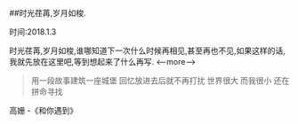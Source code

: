 ##时光荏苒,岁月如梭.

时间:2018.1.3

时光荏苒,岁月如梭,谁哪知道下一次什么时候再相见,甚至再也不见,如果这样的话,我就先放在这里吧,等到想起来了什么再写.
<--more-->
> 用一段故事建筑一座城堡
> 回忆放进去后就不再打扰
> 世界很大 而我很小
> 还在拼命寻找

高姗 -《和你遇到》
